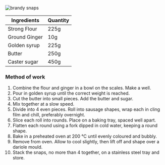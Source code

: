 ![brandy snaps](resource:assets/images/spongeBiscuitsCakes/brandy_snap.png)

|Ingredients|Quantity|
|-----------|--------|
|Strong Flour|225g|
|Ground Ginger|10g|
|Golden syrup|225g|
|Butter|250g|
|Caster sugar|450g|

### **Method of work**
1. Combine the flour and ginger in a bowl on the scales. Make a well.
2. Pour in golden syrup until the correct weight is reached.
3. Cut the butter into small pieces. Add the butter and sugar.
4. Mix together at a slow speed.
5. Divide into 4 even pieces. Roll into sausage shapes, wrap each in cling film and chill, preferably overnight.
6. Slice each roll into rounds. Place on a baking tray, spaced well apart.
7. Flatten each round using a fork dipped in cold water, keeping a round shape.
8. Bake in a preheated oven at 200 °C until evenly coloured and bubbly.
9. Remove from oven. Allow to cool slightly, then lift off and shape over a dariole mould.
10. Stack the snaps, no more than 4 together, on a stainless steel tray and store.
